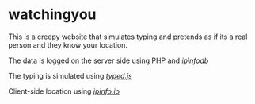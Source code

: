 # watchingyou

This is a creepy website that simulates typing and pretends as if its a real person and they know your location.

The data is logged on the server side using PHP and <i><a href="http://www.ipinfodb.com/">ipinfodb</a></i>

The typing is simulated using <i><a href="https://github.com/mattboldt/typed.js/">typed.js</a></i>

Client-side location using <i><a href="http://ipinfo.io/">ipinfo.io</a></i>
